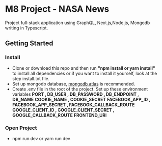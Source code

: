 # M8 Project - NASA News
Project full-stack application using GraphQL, Next.js,Node.js, Mongodb writing in Typescript.

## Getting Started
### Install
- Clone or download this repo and then run **"npm install or yarn install"** to install all dependencies or if you want to install it yourself, look at the step install.txt file.
- Set up mongodb database, [mongodb atlas](https://www.mongodb.com/cloud/atlas) is recommended.
- Create .env file in the root of the project. Set up these environment variables 
**PORT , DB_USER , DB_PASSWORD , DB_ENDPOINT , DB_NAME**
**COOKIE_NAME , COOKIE_SECRET**
**FACEBOOK_APP_ID , FACEBOOK_APP_SECRET , FACEBOOK_CALLBACK_ROUTE**
**GOOGLE_CLIENT_ID , GOOGLE_CLIENT_SECRET , GOOGLE_CALLBACK_ROUTE**
**FRONTEND_URI**

### Open Project
- npm run dev or yarn run dev
